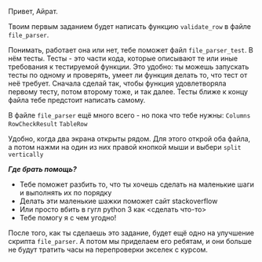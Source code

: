 Привет, Айрат. 

Твоим первым заданием будет написать функцию `validate_row` в файле `file_parser`.

Понимать, работает она или нет, тебе поможет файл `file_parser_test`. 
В нём тесты. Тесты - это части кода, которые описывают те или иные требования к тестируемой функции.
Это удобно: ты можешь запускать тесты по одному и проверять, умеет ли функция делать то, что тест от неё требует. 
Сначала сделай так, чтобы функция удовлетворяла первому тесту, потом второму тоже, и так далее. 
Тесты ближе к концу файла тебе предстоит написать самому. 

В файле `file_parser` ещё много всего - но пока что тебе нужны: 
`Columns`
`RowCheckResult`
`TableRow`

Удобно, когда два экрана открыты рядом. 
Для этого открой оба файла, а потом нажми на один из них правой кнопкой мыши и выбери `split vertically`



___Где брать помощь?___

* Тебе поможет разбить то, что ты хочешь сделать на маленькие шаги и выполнять их по порядку
* Делать эти маленькие шажки поможет сайт stackoverflow
* Или просто вбить в гугл python 3 как <сделать что-то> 
* Тебе помогу я с чем угодно!


После того, как ты сделаешь это задание, будет ещё одно на улучшение скрипта `file_parser`. 
А потом мы приделаем его ребятам, и они больше не будут тратить часы на перепроверки экселек с курсом.

